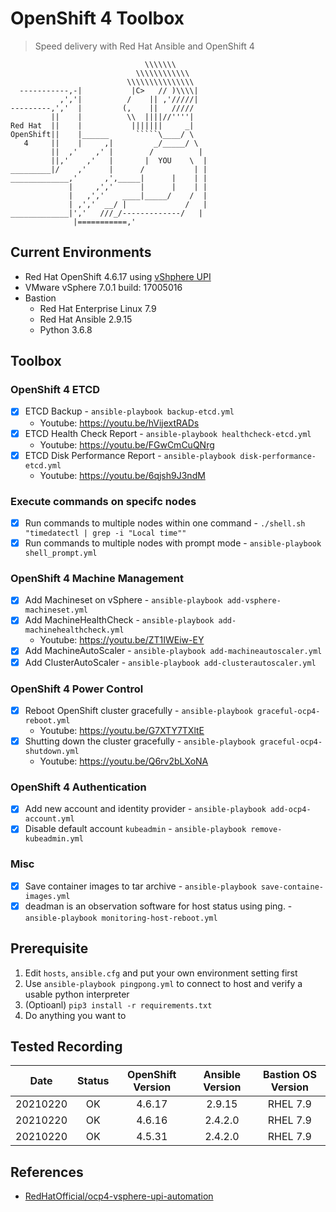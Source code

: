 # OpenShift 4 Toolbox

> Speed delivery with Red Hat Ansible and OpenShift 4

```
                              \\\\\\\
                            \\\\\\\\\\\\
                          \\\\\\\\\\\\\\\
  -----------,-|           |C>   // )\\\\|
           ,','|          /    || ,'/////|
---------,','  |         (,    ||   /////
         ||    |          \\  ||||//''''|
Red Hat  ||    |           |||||||     _|
OpenShift||    |______      `````\____/ \
   4     ||    |     ,|         _/_____/ \
         ||  ,'    ,' |        /          |
         ||,'    ,'   |       |  YOU    \  |
_________|/    ,'     |      /           | |
_____________,'      ,',_____|      |    | |
             |     ,','      |      |    | |
             |   ,','    ____|_____/    /  |
             | ,','  __/ |             /   |
_____________|','   ///_/-------------/   |
              |===========,'
```

## Current Environments
- Red Hat OpenShift 4.6.17 using [vShphere UPI][1]
- VMware vSphere 7.0.1 build: 17005016
- Bastion
    - Red Hat Enterprise Linux 7.9
    - Red Hat Ansible 2.9.15
    - Python 3.6.8

## Toolbox
### OpenShift 4 ETCD
- [x] ETCD Backup - `ansible-playbook backup-etcd.yml`
    - Youtube: https://youtu.be/hVijextRADs
- [x] ETCD Health Check Report - `ansible-playbook healthcheck-etcd.yml`
    - Youtube: https://youtu.be/FGwCmCuQNrg
- [x] ETCD Disk Performance Report - `ansible-playbook disk-performance-etcd.yml`
    - Youtube: https://youtu.be/6qjsh9J3ndM

### Execute commands on specifc nodes
- [x] Run commands to multiple nodes within one command - `./shell.sh "timedatectl | grep -i "Local time""`
- [x] Run commands to multiple nodes with prompt mode - `ansible-playbook shell_prompt.yml`

### OpenShift 4 Machine Management
- [x] Add Machineset on vSphere - `ansible-playbook add-vsphere-machineset.yml`
- [x] Add MachineHealthCheck - `ansible-playbook add-machinehealthcheck.yml`
    - Youtube: https://youtu.be/ZT1IWEiw-EY
- [x] Add MachineAutoScaler - `ansible-playbook add-machineautoscaler.yml`
- [x] Add ClusterAutoScaler - `ansible-playbook add-clusterautoscaler.yml`

### OpenShift 4 Power Control
- [x] Reboot OpenShift cluster gracefully - `ansible-playbook graceful-ocp4-reboot.yml`
    - Youtube: https://youtu.be/G7XTY7TXltE
- [x] Shutting down the cluster gracefully - `ansible-playbook graceful-ocp4-shutdown.yml`
    - Youtube: https://youtu.be/Q6rv2bLXoNA

### OpenShift 4 Authentication 
- [x] Add new account and identity provider - `ansible-playbook add-ocp4-account.yml`
- [x] Disable default account `kubeadmin` - `ansible-playbook remove-kubeadmin.yml`

### Misc
- [x] Save container images to tar archive - `ansible-playbook save-containe-images.yml`
- [x] deadman is an observation software for host status using ping. - `ansible-playbook monitoring-host-reboot.yml`

## Prerequisite
1. Edit `hosts`, `ansible.cfg` and put your own environment setting first
2. Use `ansible-playbook pingpong.yml` to connect to host and verify a usable python interpreter
3. (Optioanl) `pip3 install -r requirements.txt`
4. Do anything you want to

## Tested Recording

|   Date   | Status | OpenShift Version | Ansible Version | Bastion OS Version |
|:--------:|:------:|:-----------------:|:---------------:|:------------------:|
| 20210220 |   OK   |       4.6.17      |      2.9.15     |      RHEL 7.9      |
| 20210220 |   OK   |       4.6.16      |     2.4.2.0     |      RHEL 7.9      |
| 20210220 |   OK   |       4.5.31      |     2.4.2.0     |      RHEL 7.9      |

## References
- [RedHatOfficial/ocp4-vsphere-upi-automation][1]

[1]: https://github.com/RedHatOfficial/ocp4-vsphere-upi-automation
